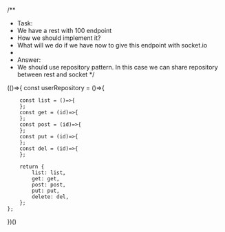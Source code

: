 /**
 * Task:
 * We have a rest with 100 endpoint
 * How we should implement it?
 * What will we do if we have now to give this endpoint with socket.io
 *
 * Answer:
 * We should use repository pattern. In this case we can share repository between rest and socket
 */

(()=>{
    const userRepository = ()=>{

        const list = ()=>{
        };
        const get = (id)=>{
        };
        const post = (id)=>{
        };
        const put = (id)=>{
        };
        const del = (id)=>{
        };

        return {
            list: list,
            get: get,
            post: post,
            put: put,
            delete: del,
        };
    };
})()